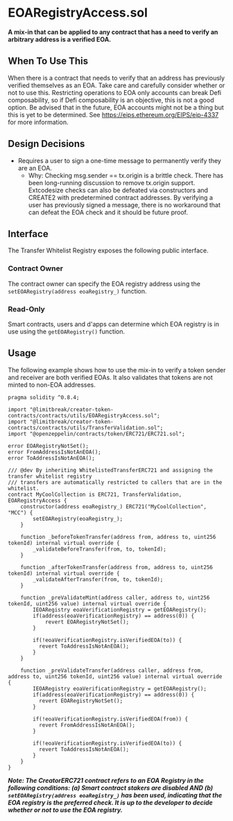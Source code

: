 # EOARegistryAccess.sol

**A mix-in that can be applied to any contract that has a need to verify an arbitrary address is a verified EOA.**

## When To Use This

When there is a contract that needs to verify that an address has previously verified themselves as an EOA.  Take care and carefully consider whether or not to use this. Restricting operations to EOA only accounts can break Defi composability, so if Defi composability is an objective, this is not a good option.  Be advised that in the future, EOA accounts might not be a thing but this is yet to be determined.  See https://eips.ethereum.org/EIPS/eip-4337 for more information.

## Design Decisions

 * Requires a user to sign a one-time message to permanently verify they are an EOA.
   * Why: Checking msg.sender == tx.origin is a brittle check.  There has been long-running discussion to remove tx.origin support.  Extcodesize checks can also be defeated via constructors and CREATE2 with predetermined contract addresses.  By verifying a user has previously signed a message, there is no workaround that can defeat the EOA check and it should be future proof.

## Interface

The Transfer Whitelist Registry exposes the following public interface.

### **Contract Owner**

The contract owner can specify the EOA registry address using the `setEOARegistry(address eoaRegistry_)` function.

### **Read-Only**

Smart contracts, users and d'apps can determine which EOA registry is in use using the `getEOARegistry()` function.

## Usage

The following example shows how to use the mix-in to verify a token sender and receiver are both verified EOAs.  It also validates that tokens are not minted to non-EOA addresses.

```solidity
pragma solidity ^0.8.4;

import "@limitbreak/creator-token-contracts/contracts/utils/EOARegistryAccess.sol";
import "@limitbreak/creator-token-contracts/contracts/utils/TransferValidation.sol";
import "@openzeppelin/contracts/token/ERC721/ERC721.sol";

error EOARegistryNotSet();
error FromAddressIsNotAnEOA();
error ToAddressIsNotAnEOA();

/// @dev By inheriting WhitelistedTransferERC721 and assigning the transfer whitelist registry
/// transfers are automatically restricted to callers that are in the whitelist.
contract MyCoolCollection is ERC721, TransferValidation, EOARegistryAccess {
    constructor(address eoaRegistry_) ERC721("MyCoolCollection", "MCC") {
        setEOARegistry(eoaRegistry_);
    }

    function _beforeTokenTransfer(address from, address to, uint256 tokenId) internal virtual override {
        _validateBeforeTransfer(from, to, tokenId);
    }

    function _afterTokenTransfer(address from, address to, uint256 tokenId) internal virtual override {
        _validateAfterTransfer(from, to, tokenId);
    }

    function _preValidateMint(address caller, address to, uint256 tokenId, uint256 value) internal virtual override {
        IEOARegistry eoaVerificationRegistry = getEOARegistry();
        if(address(eoaVerificationRegistry) == address(0)) {
            revert EOARegistryNotSet();
        }

        if(!eoaVerificationRegistry.isVerifiedEOA(to)) {
          revert ToAddressIsNotAnEOA();
        }
    }

    function _preValidateTransfer(address caller, address from, address to, uint256 tokenId, uint256 value) internal virtual override {
        IEOARegistry eoaVerificationRegistry = getEOARegistry();
        if(address(eoaVerificationRegistry) == address(0)) {
          revert EOARegistryNotSet();
        }

        if(!eoaVerificationRegistry.isVerifiedEOA(from)) {
          revert FromAddressIsNotAnEOA();
        }

        if(!eoaVerificationRegistry.isVerifiedEOA(to)) {
          revert ToAddressIsNotAnEOA();
        }
    }
}
```

***Note: The CreatorERC721 contract refers to an EOA Registry in the following conditions: (a) Smart contract stakers are disabled AND (b) `setEOARegistry(address eoaRegistry_)` has been used, indicating that the EOA registry is the preferred check.  It is up to the developer to decide whether or not to use the EOA registry.***
